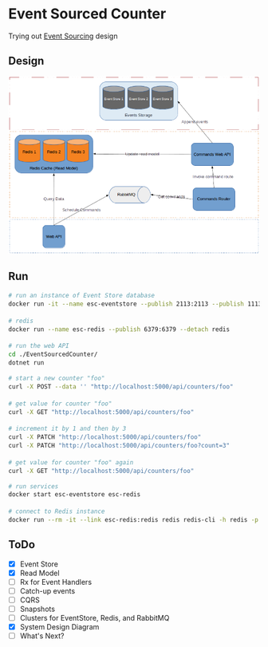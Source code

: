 # Event Sourced Counter

Trying out [Event Sourcing] design

## Design

![Diagram](./design-diagram.png)

## Run

```sh
# run an instance of Event Store database
docker run -it --name esc-eventstore --publish 2113:2113 --publish 1113:1113 eventstore/eventstore

# redis
docker run --name esc-redis --publish 6379:6379 --detach redis

# run the web API
cd ./EventSourcedCounter/
dotnet run
```

```sh
# start a new counter "foo"
curl -X POST --data '' "http://localhost:5000/api/counters/foo"

# get value for counter "foo"
curl -X GET "http://localhost:5000/api/counters/foo"

# increment it by 1 and then by 3
curl -X PATCH "http://localhost:5000/api/counters/foo"
curl -X PATCH "http://localhost:5000/api/counters/foo?count=3"

# get value for counter "foo" again
curl -X GET "http://localhost:5000/api/counters/foo"
```

```sh
# run services
docker start esc-eventstore esc-redis

# connect to Redis instance
docker run --rm -it --link esc-redis:redis redis redis-cli -h redis -p 6379
```

## ToDo

- [X] Event Store
- [X] Read Model
- [ ] Rx for Event Handlers
- [ ] Catch-up events
- [ ] CQRS
- [ ] Snapshots
- [ ] Clusters for EventStore, Redis, and RabbitMQ
- [X] System Design Diagram
- [ ] What's Next?

[Event Sourcing]: https://www.erikheemskerk.nl/event-sourcing-awesome-powerful-different/
